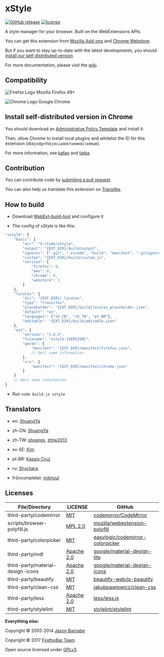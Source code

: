 # xStyle

[![GitHub release](https://img.shields.io/github/release/FirefoxBar/xStyle.svg)](https://github.com/FirefoxBar/xStyle/releases)
[![license](https://img.shields.io/github/license/FirefoxBar/xStyle.svg)](https://github.com/FirefoxBar/xStyle/blob/master/COPYING)

A style manager for your browser. Built on the WebExtensions APIs.

You can get this extension from [Mozilla Add-ons](https://addons.mozilla.org/firefox/addon/xstyle/) and [Chrome Webstore](https://chrome.google.com/webstore/detail/xstyle/hncgkmhphmncjohllpoleelnibpmccpj).

But if you want to stay up-to-date with the latest developments, you should [install our self-distributed version](https://github.com/FirefoxBar/xStyle/releases).

For more documentation, please visit the [wiki](https://github.com/FirefoxBar/xStyle/wiki).

## Compatibility

![Firefox Logo](https://cdnjs.cloudflare.com/ajax/libs/browser-logos/42.8.0/firefox/firefox_16x16.png) Mozilla Firefox 49+

![Chrome Logo](https://cdnjs.cloudflare.com/ajax/libs/browser-logos/42.8.0/chrome/chrome_16x16.png) Google Chrome

## Install self-distributed version in Chrome

You should download an [Administrative Policy Template](http://www.chromium.org/administrators/policy-templates) and install it.

Then, allow Chrome to install local plugins and whitelist the ID for this extension (`dbbjndgnfkbjmciadekfomemdiledmam`).

For more information, see [kafan](http://bbs.kafan.cn/thread-1689765-1-1.html) and [tieba](http://tieba.baidu.com/p/3091171066).

## Contribution

You can contribute code by [submiting a pull request](https://github.com/FirefoxBar/xStyle/compare).

You can also help us translate this extension on [Transifex](https://www.transifex.com/sytec/xstyle/).

## How to build

* Download [WebExt-build-tool](https://github.com/FirefoxBar/WebExt-build-tool) and configure it

* The config of xStyle is like this:

```javascript
"xstyle": {
	"basic": {
		"dir": "X:/Code/xStyle",
		"output": "{EXT_DIR}/build/output",
		"ignores": [".git", ".vscode", "build", "manifest", ".gitignore", "README.md", "LICENSE", "manifest.json", "manifest_t.json"],
		"custom": "{EXT_DIR}/build/custom.js",
		"version": {
			"firefox": 0,
			"amo": 0,
			"chrome": 0,
			"webstore": 1
		}
	},
	"locales": {
		"dir": "{EXT_DIR}/_locales",
		"type": "transifex",
		"placeholder": "{EXT_DIR}/build/locales_placeholder.json",
		"default": "en",
		"languages": ["zh_CN", "zh_TW", "pt_BR"],
		"editable": "{EXT_DIR}/build/editable.json"
	},
	"ext": {
		"version": "3.0.5",
		"filename": "xstyle-{VERSION}",
		"gecko": {
			"manifest": "{EXT_DIR}/manifest/firefox.json",
			// Omit some information
		},
		"crx": {
			"manifest": "{EXT_DIR}/manifest/chrome.json"
		}
	}
	// Omit some information
}
```

* Run `node build.js xstyle`

## Translators

* en: [ShuangYa](https://github.com/sylingd)

* zh-CN: [ShuangYa](https://github.com/sylingd)

* zh-TW: [shyangs](https://github.com/shyangs), [zhtw2013](https://github.com/zhtw2013)

* sv-SE: [Kim](https://github.com/JumpySWE "JumpySWE")

* pt-BR: [Kassio Cruz](https://www.transifex.com/user/profile/kassiocs/)

* ru: [Shychara](https://github.com/vanja-san "Shychara")

* fr(incomplete): [mikhoul](https://github.com/mikhoul "mikhoul")

## Licenses

| File/Directory | LICENSE | GitHub |
| ----- | ----- | ----- |
| third-party/codemirror | [MIT](third-party/codemirror/LICENSE) | [codemirror/CodeMirror](https://github.com/codemirror/CodeMirror) |
| scripts/browser-polyfill.js | [MPL 2.0](http://mozilla.org/MPL/2.0/) | [mozilla/webextension-polyfill](https://github.com/mozilla/webextension-polyfill) |
| third-party/colorpicker | [MIT](https://github.com/easylogic/codemirror-colorpicker/blob/master/LICENSE) | [easylogic/codemirror-colorpicker](https://github.com/easylogic/codemirror-colorpicker) |
| third-party/mdl | [Apache 2.0](https://github.com/google/material-design-lite/blob/mdl-1.x/LICENSE) | [google/material-design-lite](https://github.com/google/material-design-lite) |
| third-party/material-design-icons | [Apache 2.0](https://github.com/google/material-design-icons/blob/master/LICENSE) | [google/material-design-icons](https://github.com/google/material-design-icons) |
| third-party/beautify | [MIT](https://github.com/beautify-web/js-beautify/blob/master/LICENSE) | [beautify-web/js-beautify](https://github.com/beautify-web/js-beautify) |
| third-party/clean-css | [MIT](https://github.com/jakubpawlowicz/clean-css/blob/master/LICENSE) | [jakubpawlowicz/clean-css](https://github.com/jakubpawlowicz/clean-css) |
| third-party/less | [Apache 2.0](https://github.com/less/less.js/blob/3.x/LICENSE) | [less/less.js](https://github.com/less/less.js) |
| third-party/stylelint | [MIT](https://github.com/stylelint/stylelint/blob/master/LICENSE) | [stylelint/stylelint](https://github.com/stylelint/stylelint) |

**Everything else:**

Copyright © 2005-2014 [Jason Barnabe](https://github.com/JasonBarnabe)

Copyright © 2017 [FirefoxBar Team](http://team.firefoxcn.net)

Open source licensed under [GPLv3](COPYING).
